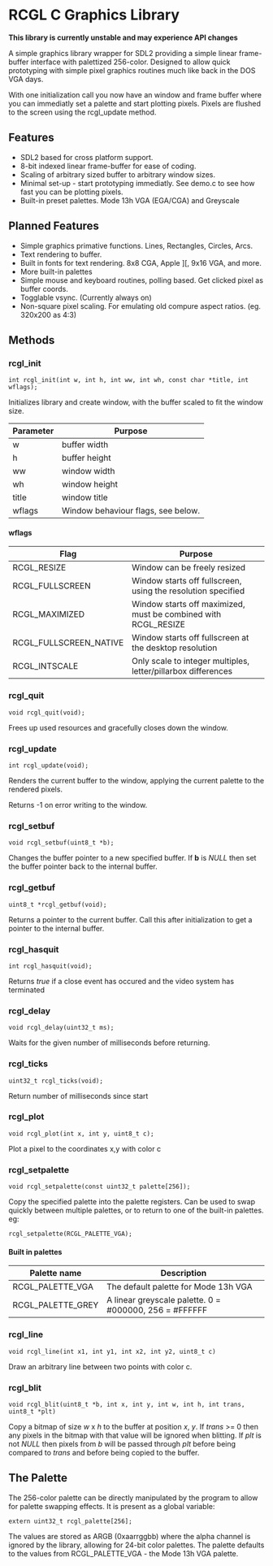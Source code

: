 # RCGL C Graphics Library

**This library is currently unstable and may experience API changes**

A simple graphics library wrapper for SDL2 providing a simple linear
frame-buffer interface with palettized 256-color.  Designed to allow quick
prototyping with simple pixel graphics routines much like back in the DOS
VGA days.

With one initialization call you now have an window and frame buffer where you
can immediatly set a palette and start plotting pixels. Pixels are flushed to
the screen using the rcgl_update method.

## Features

* SDL2 based for cross platform support.
* 8-bit indexed linear frame-buffer for ease of coding.
* Scaling of arbitrary sized buffer to arbitrary window sizes.
* Minimal set-up - start prototyping immediatly. See demo.c to see how fast you can be plotting pixels.
* Built-in preset palettes. Mode 13h VGA (EGA/CGA) and Greyscale

## Planned Features

* Simple graphics primative functions. Lines, Rectangles, Circles, Arcs.
* Text rendering to buffer.
* Built in fonts for text rendering. 8x8 CGA, Apple ][, 9x16 VGA, and more.
* More built-in palettes
* Simple mouse and keyboard routines, polling based. Get clicked pixel as buffer coords.
* Togglable vsync. (Currently always on)
* Non-square pixel scaling. For emulating old compure aspect ratios. (eg. 320x200 as 4:3)

## Methods

### rcgl_init

    int rcgl_init(int w, int h, int ww, int wh, const char *title, int wflags);

Initializes library and create window, with the buffer scaled to fit the window
size.

Parameter | Purpose
--------- | -------
w         | buffer width
h         | buffer height
ww        | window width
wh        | window height
title     | window title
wflags    | Window behaviour flags, see below.

#### wflags

Flag            | Purpose
--------------- | -------
RCGL_RESIZE     | Window can be freely resized
RCGL_FULLSCREEN | Window starts off fullscreen, using the resolution specified 
RCGL_MAXIMIZED  | Window starts off maximized, must be combined with RCGL_RESIZE
RCGL_FULLSCREEN_NATIVE | Window starts off fullscreen at the desktop resolution
RCGL_INTSCALE	  | Only scale to integer multiples, letter/pillarbox differences

### rcgl_quit

    void rcgl_quit(void);

Frees up used resources and gracefully closes down the window.

### rcgl_update

    int rcgl_update(void);
    
Renders the current buffer to the window, applying the current palette to the
rendered pixels.

Returns -1 on error writing to the window.

### rcgl_setbuf

    void rcgl_setbuf(uint8_t *b);

Changes the buffer pointer to a new specified buffer. If **b** is *NULL* then
set the buffer pointer back to the internal buffer.

### rcgl_getbuf

    uint8_t *rcgl_getbuf(void);

Returns a pointer to the current buffer. Call this after initialization to get
a pointer to the internal buffer.

### rcgl_hasquit

    int rcgl_hasquit(void);

Returns *true* if a close event has occured and the video system has terminated


### rcgl_delay

    void rcgl_delay(uint32_t ms);

Waits for the given number of milliseconds before returning.

### rcgl_ticks

    uint32_t rcgl_ticks(void);

Return number of milliseconds since start

### rcgl_plot

    void rcgl_plot(int x, int y, uint8_t c);

Plot a pixel to the coordinates x,y with color c

### rcgl_setpalette

    void rcgl_setpalette(const uint32_t palette[256]);
    
Copy the specified palette into the palette registers. Can be used to swap
quickly between multiple palettes, or to return to one of the built-in palettes.
eg:

    rcgl_setpalette(RCGL_PALETTE_VGA);

#### Built in palettes

 Palette name     | Description
 ---------------- | -------
RCGL_PALETTE_VGA  | The default palette for Mode 13h VGA
RCGL_PALETTE_GREY | A linear greyscale palette. 0 = #000000, 256 = #FFFFFF

### rcgl_line

    void rcgl_line(int x1, int y1, int x2, int y2, uint8_t c)

Draw an arbitrary line between two points with color c.

### rcgl_blit

    void rcgl_blit(uint8_t *b, int x, int y, int w, int h, int trans, uint8_t *plt)

Copy a bitmap of size *w* x *h* to the buffer at position *x*, *y*.
If *trans* >= 0 then any pixels in the bitmap with that value will be ignored
when blitting. If *plt* is not *NULL* then pixels from *b* will be passed through
*plt* before being compared to *trans* and before being copied to the buffer.

## The Palette

The 256-color palette can be directly manipulated by the program to allow for
palette swapping effects. It is present as a global variable:

    extern uint32_t rcgl_palette[256];

The values are stored as ARGB (0xaarrggbb) where the alpha channel is ignored
by the library, allowing for 24-bit color palettes. The palette defaults to
the values from RCGL_PALETTE_VGA - the Mode 13h VGA palette.
